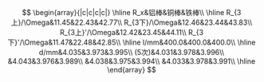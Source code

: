 $$
\begin{array}{|c|c|c|c|}
	\hline
	R_x&铝棒&铜棒&铁棒\\
	\hline
	R_{3上}/\Omega&11.45&22.43&42.77\\
	R_{3下}/\Omega&12.46&23.44&43.83\\
	R_{3上}'/\Omega&12.42&23.45&44.11\\
	R_{3下}'/\Omega&11.47&22.48&42.85\\
	\hline
	l/mm&400.0&400.0&400.0\\
	\hline
	d/mm&4.035&3.973&3.995\\
	(5次)&4.031&3.978&3.996\\
	&4.043&3.976&3.989\\
	&4.038&3.975&3.994\\
	&4.033&3.978&3.991\\
	\hline
\end{array}
$$